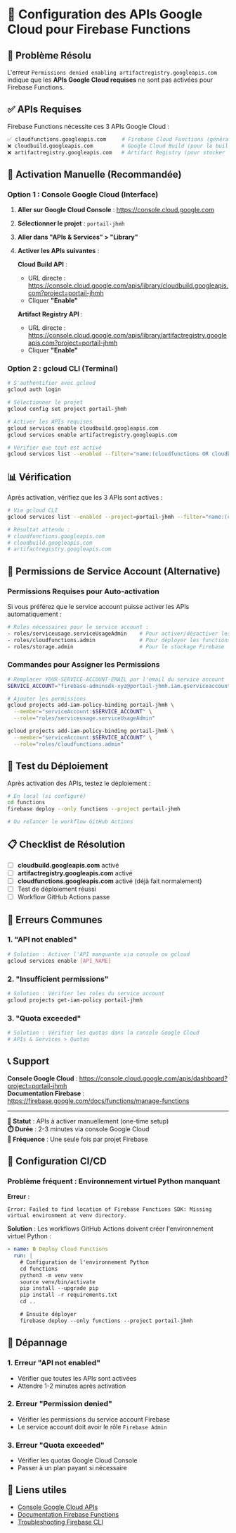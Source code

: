 # 🔌 Configuration des APIs Google Cloud pour Firebase Functions

## 🚨 Problème Résolu

L'erreur `Permissions denied enabling artifactregistry.googleapis.com` indique que les **APIs Google Cloud requises** ne sont pas activées pour Firebase Functions.

## ✅ APIs Requises

Firebase Functions nécessite ces 3 APIs Google Cloud :

```bash
✅ cloudfunctions.googleapis.com     # Firebase Cloud Functions (généralement pré-activé)
❌ cloudbuild.googleapis.com         # Google Cloud Build (pour le build des functions)
❌ artifactregistry.googleapis.com   # Artifact Registry (pour stocker les images)
```

## 🔧 Activation Manuelle (Recommandée)

### **Option 1 : Console Google Cloud (Interface)**

1. **Aller sur Google Cloud Console** : https://console.cloud.google.com
2. **Sélectionner le projet** : `portail-jhmh`
3. **Aller dans "APIs & Services" > "Library"**
4. **Activer les APIs suivantes** :

   **Cloud Build API** :
   - URL directe : https://console.cloud.google.com/apis/library/cloudbuild.googleapis.com?project=portail-jhmh
   - Cliquer **"Enable"**

   **Artifact Registry API** :
   - URL directe : https://console.cloud.google.com/apis/library/artifactregistry.googleapis.com?project=portail-jhmh
   - Cliquer **"Enable"**

### **Option 2 : gcloud CLI (Terminal)**

```bash
# S'authentifier avec gcloud
gcloud auth login

# Sélectionner le projet
gcloud config set project portail-jhmh

# Activer les APIs requises
gcloud services enable cloudbuild.googleapis.com
gcloud services enable artifactregistry.googleapis.com

# Vérifier que tout est activé
gcloud services list --enabled --filter="name:(cloudfunctions OR cloudbuild OR artifactregistry)"
```

## 📊 Vérification

Après activation, vérifiez que les 3 APIs sont actives :

```bash
# Via gcloud CLI
gcloud services list --enabled --project=portail-jhmh --filter="name:(cloudfunctions OR cloudbuild OR artifactregistry)"

# Résultat attendu :
# cloudfunctions.googleapis.com
# cloudbuild.googleapis.com
# artifactregistry.googleapis.com
```

## 🔐 Permissions de Service Account (Alternative)

### **Permissions Requises pour Auto-activation**

Si vous préférez que le service account puisse activer les APIs automatiquement :

```bash
# Roles nécessaires pour le service account :
- roles/serviceusage.serviceUsageAdmin    # Pour activer/désactiver les APIs
- roles/cloudfunctions.admin              # Pour déployer les functions
- roles/storage.admin                     # Pour le stockage Firebase
```

### **Commandes pour Assigner les Permissions**

```bash
# Remplacer YOUR-SERVICE-ACCOUNT-EMAIL par l'email du service account
SERVICE_ACCOUNT="firebase-adminsdk-xyz@portail-jhmh.iam.gserviceaccount.com"

# Ajouter les permissions
gcloud projects add-iam-policy-binding portail-jhmh \
  --member="serviceAccount:$SERVICE_ACCOUNT" \
  --role="roles/serviceusage.serviceUsageAdmin"

gcloud projects add-iam-policy-binding portail-jhmh \
  --member="serviceAccount:$SERVICE_ACCOUNT" \
  --role="roles/cloudfunctions.admin"
```

## 🚀 Test du Déploiement

Après activation des APIs, testez le déploiement :

```bash
# En local (si configuré)
cd functions
firebase deploy --only functions --project portail-jhmh

# Ou relancer le workflow GitHub Actions
```

## 📋 Checklist de Résolution

- [ ] **cloudbuild.googleapis.com** activé
- [ ] **artifactregistry.googleapis.com** activé
- [ ] **cloudfunctions.googleapis.com** activé (déjà fait normalement)
- [ ] Test de déploiement réussi
- [ ] Workflow GitHub Actions passe

## 🎯 Erreurs Communes

### **1. "API not enabled"**

```bash
# Solution : Activer l'API manquante via console ou gcloud
gcloud services enable [API_NAME]
```

### **2. "Insufficient permissions"**

```bash
# Solution : Vérifier les roles du service account
gcloud projects get-iam-policy portail-jhmh
```

### **3. "Quota exceeded"**

```bash
# Solution : Vérifier les quotas dans la console Google Cloud
# APIs & Services > Quotas
```

## 📞 Support

**Console Google Cloud** : https://console.cloud.google.com/apis/dashboard?project=portail-jhmh  
**Documentation Firebase** : https://firebase.google.com/docs/functions/manage-functions

---

**📝 Statut** : APIs à activer manuellement (one-time setup)  
**⏱️ Durée** : 2-3 minutes via console Google Cloud  
**🔄 Fréquence** : Une seule fois par projet Firebase

## 🔧 Configuration CI/CD

### Problème fréquent : Environnement virtuel Python manquant

**Erreur** :

```
Error: Failed to find location of Firebase Functions SDK: Missing virtual environment at venv directory.
```

**Solution** : Les workflows GitHub Actions doivent créer l'environnement virtuel Python :

```yaml
- name: 🔒 Deploy Cloud Functions
  run: |
    # Configuration de l'environnement Python
    cd functions
    python3 -m venv venv
    source venv/bin/activate
    pip install --upgrade pip
    pip install -r requirements.txt
    cd ..

    # Ensuite déployer
    firebase deploy --only functions --project portail-jhmh
```

## 🚨 Dépannage

### 1. Erreur "API not enabled"

- Vérifier que toutes les APIs sont activées
- Attendre 1-2 minutes après activation

### 2. Erreur "Permission denied"

- Vérifier les permissions du service account Firebase
- Le service account doit avoir le rôle `Firebase Admin`

### 3. Erreur "Quota exceeded"

- Vérifier les quotas Google Cloud Console
- Passer à un plan payant si nécessaire

## 🔗 Liens utiles

- [Console Google Cloud APIs](https://console.cloud.google.com/apis/dashboard?project=portail-jhmh)
- [Documentation Firebase Functions](https://firebase.google.com/docs/functions)
- [Troubleshooting Firebase CLI](https://firebase.google.com/docs/cli#troubleshooting)
